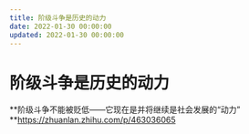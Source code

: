 ```yaml
---
title: 阶级斗争是历史的动力
date: 2022-01-30 00:00:00
updated: 2022-01-30 00:00:00
---
```


# 阶级斗争是历史的动力

**阶级斗争不能被贬低——它现在是并将继续是社会发展的“动力” **https://zhuanlan.zhihu.com/p/463036065
